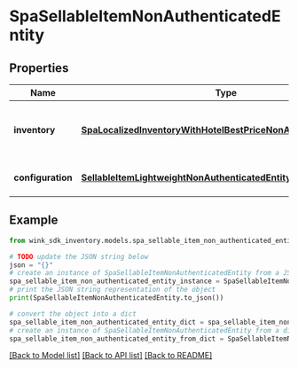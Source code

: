 # SpaSellableItemNonAuthenticatedEntity


## Properties

Name | Type | Description | Notes
------------ | ------------- | ------------- | -------------
**inventory** | [**SpaLocalizedInventoryWithHotelBestPriceNonAuthenticatedEntity**](SpaLocalizedInventoryWithHotelBestPriceNonAuthenticatedEntity.md) | Property details along with the priced spa record. | [optional] 
**configuration** | [**SellableItemLightweightNonAuthenticatedEntity**](SellableItemLightweightNonAuthenticatedEntity.md) | Identifier inventory record | [optional] 

## Example

```python
from wink_sdk_inventory.models.spa_sellable_item_non_authenticated_entity import SpaSellableItemNonAuthenticatedEntity

# TODO update the JSON string below
json = "{}"
# create an instance of SpaSellableItemNonAuthenticatedEntity from a JSON string
spa_sellable_item_non_authenticated_entity_instance = SpaSellableItemNonAuthenticatedEntity.from_json(json)
# print the JSON string representation of the object
print(SpaSellableItemNonAuthenticatedEntity.to_json())

# convert the object into a dict
spa_sellable_item_non_authenticated_entity_dict = spa_sellable_item_non_authenticated_entity_instance.to_dict()
# create an instance of SpaSellableItemNonAuthenticatedEntity from a dict
spa_sellable_item_non_authenticated_entity_from_dict = SpaSellableItemNonAuthenticatedEntity.from_dict(spa_sellable_item_non_authenticated_entity_dict)
```
[[Back to Model list]](../README.md#documentation-for-models) [[Back to API list]](../README.md#documentation-for-api-endpoints) [[Back to README]](../README.md)


